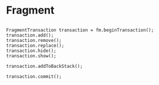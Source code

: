 # Fragment #

##  ##
    FragmentTransaction transaction = fm.beginTransaction();
	transaction.add();
	transaction.remove();
	transaction.replace();
	transaction.hide();
	transaction.show();

	transaction.addToBackStack();

	transaction.commit();